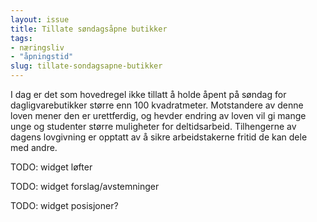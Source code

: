 ```yaml
---
layout: issue
title: Tillate søndagsåpne butikker
tags:
- næringsliv
- "åpningstid"
slug: tillate-sondagsapne-butikker
---
```


I dag er det som hovedregel ikke tillatt å holde åpent på søndag for dagligvarebutikker større enn 100 kvadratmeter. Motstandere av denne loven mener den er urettferdig, og hevder endring av loven vil gi mange unge og studenter større muligheter for deltidsarbeid. Tilhengerne av dagens lovgivning er opptatt av å sikre arbeidstakerne fritid de kan dele med andre.

TODO: widget løfter

TODO: widget forslag/avstemninger

TODO: widget posisjoner?

